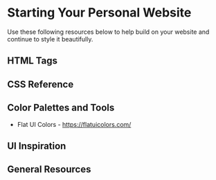 # Starting Your Personal Website

Use these following resources below to help build on your website and continue to style it beautifully.

## HTML Tags



## CSS Reference 



## Color Palettes and Tools
* Flat UI Colors - https://flatuicolors.com/


## UI Inspiration



## General Resources
